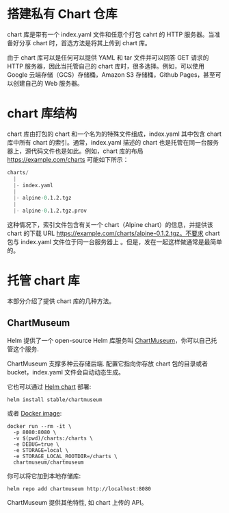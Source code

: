 # 搭建私有 Chart 仓库

chart 库是带有一个 index.yaml 文件和任意个打包 cahrt 的 HTTP 服务器。当准备好分享 chart 时，首选方法是将其上传到 chart 库。

由于 chart 库可以是任何可以提供 YAML 和 tar 文件并可以回答 GET 请求的 HTTP 服务器，因此当托管自己的 chart 库时，很多选择。例如，可以使用 Google 云端存储（GCS）存储桶，Amazon S3 存储桶，Github Pages，甚至可以创建自己的 Web 服务器。

# chart 库结构

chart 库由打包的 chart 和一个名为的特殊文件组成，index.yaml 其中包含 chart 库中所有 chart 的索引。通常，index.yaml 描述的 chart 也是托管在同一台服务器上，源代码文件也是如此。例如，chart 库的布局 https://example.com/charts 可能如下所示：

```s
charts/
  |
  |- index.yaml
  |
  |- alpine-0.1.2.tgz
  |
  |- alpine-0.1.2.tgz.prov
```

这种情况下，索引文件包含有关一个 chart（Alpine chart）的信息，并提供该 chart 的下载 URL https://example.com/charts/alpine-0.1.2.tgz。不要求 chart 包与 index.yaml 文件位于同一台服务器上 。但是，发在一起这样做通常是最简单的。

# 托管 chart 库

本部分介绍了提供 chart 库的几种方法。

## ChartMuseum

Helm 提供了一个 open-source Helm 库服务叫 [ChartMuseum](https://chartmuseum.com/)，你可以自己托管这个服务.

ChartMuseum 支撑多种云存储后端. 配置它指向你存放 chart 包的目录或者 bucket，index.yaml 文件会自动动态生成。

它也可以通过 [Helm chart](https://github.com/helm/charts/tree/master/stable/chartmuseum) 部署:

```
helm install stable/chartmuseum
```

或者 [Docker image](https://hub.docker.com/r/chartmuseum/chartmuseum/tags):

```
docker run --rm -it \
  -p 8080:8080 \
  -v $(pwd)/charts:/charts \
  -e DEBUG=true \
  -e STORAGE=local \
  -e STORAGE_LOCAL_ROOTDIR=/charts \
  chartmuseum/chartmuseum
```

你可以将它加到本地存储库:

```
helm repo add chartmuseum http://localhost:8080
```

ChartMuseum 提供其他特性, 如 chart 上传的 API。
